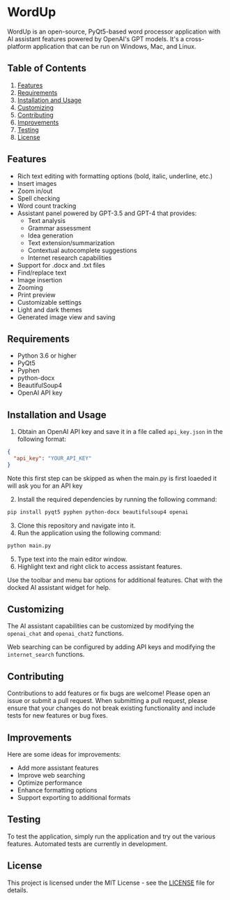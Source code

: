 # WordUp

WordUp is an open-source, PyQt5-based word processor application with AI assistant features powered by OpenAI's GPT models. It's a cross-platform application that can be run on Windows, Mac, and Linux.

## Table of Contents

1. [Features](#features)
2. [Requirements](#requirements)
3. [Installation and Usage](#installation-and-usage)
4. [Customizing](#customizing)
5. [Contributing](#contributing)
6. [Improvements](#improvements)
7. [Testing](#testing)
8. [License](#license)

## Features

- Rich text editing with formatting options (bold, italic, underline, etc.)
- Insert images
- Zoom in/out
- Spell checking
- Word count tracking
- Assistant panel powered by GPT-3.5 and GPT-4 that provides:
    - Text analysis
    - Grammar assessment
    - Idea generation
    - Text extension/summarization
    - Contextual autocomplete suggestions
    - Internet research capabilities
- Support for .docx and .txt files
- Find/replace text
- Image insertion
- Zooming
- Print preview
- Customizable settings
- Light and dark themes
- Generated image view and saving

## Requirements

- Python 3.6 or higher
- PyQt5
- Pyphen
- python-docx
- BeautifulSoup4
- OpenAI API key

## Installation and Usage

1. Obtain an OpenAI API key and save it in a file called `api_key.json` in the following format:
```json
{
  "api_key": "YOUR_API_KEY"
}
```
Note this first step can be skipped as when the main.py is first loaeded it will ask you for an API key

2. Install the required dependencies by running the following command:
```bash
pip install pyqt5 pyphen python-docx beautifulsoup4 openai
```
3. Clone this repository and navigate into it.
4. Run the application using the following command:
```bash
python main.py
```
5. Type text into the main editor window.
6. Highlight text and right click to access assistant features.

Use the toolbar and menu bar options for additional features. Chat with the docked AI assistant widget for help.

## Customizing

The AI assistant capabilities can be customized by modifying the `openai_chat` and `openai_chat2` functions.

Web searching can be configured by adding API keys and modifying the `internet_search` functions.

## Contributing

Contributions to add features or fix bugs are welcome! Please open an issue or submit a pull request. When submitting a pull request, please ensure that your changes do not break existing functionality and include tests for new features or bug fixes.

## Improvements

Here are some ideas for improvements:

- Add more assistant features
- Improve web searching
- Optimize performance
- Enhance formatting options
- Support exporting to additional formats

## Testing

To test the application, simply run the application and try out the various features. Automated tests are currently in development.

## License

This project is licensed under the MIT License - see the [LICENSE](LICENSE) file for details.